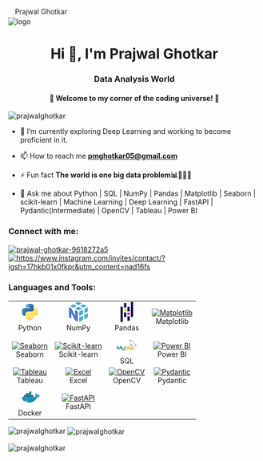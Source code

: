 <marquee direction="right" > Prajwal Ghotkar </marquee>
![logo](https://images.squarespace-cdn.com/content/v1/5eea681ba10cc5139559fcca/99933882-3dea-4096-a207-835d29abc1e6/Humans+vs+AI.png?format=1500w)
<h1 align="center">Hi 👋, I'm Prajwal Ghotkar</h1>
<h3 align="center">Data Analysis World</h3>
<h4 align="center">🌟 Welcome to my corner of the coding universe! 🌟 </h4>
<p align="left"> <img src="https://komarev.com/ghpvc/?username=prajwalghotkar&label=Profile%20views&color=0e75b6&style=flat" alt="prajwalghotkar" /> </p>

- 🌱 I’m currently exploring Deep Learning and working to become proficient in it.

- 📫 How to reach me **pmghotkar05@gmail.com**

- ⚡ Fun fact **The world is one big data problem📊👨🏻‍💻**

- 💬 Ask me about Python | SQL | NumPy | Pandas | Matplotlib | Seaborn | scikit-learn | Machine Learning | Deep Learning | FastAPI | Pydantic(Intermediate) | OpenCV | Tableau | Power BI

<h3 align="left">Connect with me:</h3>
<p align="left">
<a href="https://linkedin.com/in/prajwal-ghotkar-9618272a5" target="blank"><img align="center" src="https://raw.githubusercontent.com/rahuldkjain/github-profile-readme-generator/master/src/images/icons/Social/linked-in-alt.svg" alt="prajwal-ghotkar-9618272a5" height="30" width="40" /></a>
<a href="https://instagram.com/https://www.instagram.com/invites/contact/?igsh=17hkb01x0fkpr&utm_content=nad16fs" target="blank"><img align="center" src="https://raw.githubusercontent.com/rahuldkjain/github-profile-readme-generator/master/src/images/icons/Social/instagram.svg" alt="https://www.instagram.com/invites/contact/?igsh=17hkb01x0fkpr&utm_content=nad16fs" height="30" width="40" /></a>
</p>

<h3 align="left">Languages and Tools:</h3>

<table>
  <tr>
    <td align="center">
      <a href="https://www.python.org" target="_blank" rel="noreferrer">
        <img src="https://raw.githubusercontent.com/devicons/devicon/master/icons/python/python-original.svg" width="40" height="40" alt="Python"/>
      </a>
      <br/>Python
    </td>
    <td align="center">
      <a href="https://numpy.org/" target="_blank" rel="noreferrer">
        <img src="https://raw.githubusercontent.com/devicons/devicon/master/icons/numpy/numpy-original.svg" width="40" height="40" alt="NumPy"/>
      </a>
      <br/>NumPy
    </td>
    <td align="center">
      <a href="https://pandas.pydata.org/" target="_blank" rel="noreferrer">
        <img src="https://raw.githubusercontent.com/devicons/devicon/master/icons/pandas/pandas-original.svg" width="40" height="40" alt="Pandas"/>
      </a>
      <br/>Pandas
    </td>
    <td align="center">
      <a href="https://matplotlib.org/" target="_blank" rel="noreferrer">
        <img src="https://upload.wikimedia.org/wikipedia/commons/8/84/Matplotlib_icon.svg" width="40" height="40" alt="Matplotlib"/>
      </a>
      <br/>Matplotlib
    </td>
  </tr>

  <tr>
    <td align="center">
      <a href="https://seaborn.pydata.org/" target="_blank" rel="noreferrer">
        <img src="https://seaborn.pydata.org/_images/logo-mark-lightbg.svg" width="40" height="40" alt="Seaborn"/>
      </a>
      <br/>Seaborn
    </td>
    <td align="center">
      <a href="https://scikit-learn.org/" target="_blank" rel="noreferrer">
        <img src="https://upload.wikimedia.org/wikipedia/commons/0/05/Scikit_learn_logo_small.svg" width="40" height="40" alt="Scikit-learn"/>
      </a>
      <br/>Scikit-learn
    </td>
    <td align="center">
      <a href="https://www.mysql.com/" target="_blank" rel="noreferrer">
        <img src="https://raw.githubusercontent.com/devicons/devicon/master/icons/mysql/mysql-original-wordmark.svg" width="40" height="40" alt="SQL"/>
      </a>
      <br/>SQL
    </td>
    <td align="center">
      <a href="https://powerbi.microsoft.com/" target="_blank" rel="noreferrer">
        <img src="https://raw.githubusercontent.com/microsoft/PowerBI-Icons/main/SVG/Power-BI.svg" width="40" height="40" alt="Power BI"/>
      </a>
      <br/>Power BI
    </td>
  </tr>

  <tr>
    <td align="center">
      <a href="https://www.tableau.com/" target="_blank" rel="noreferrer">
        <img src="https://cdn.worldvectorlogo.com/logos/tableau-software.svg" width="40" height="40" alt="Tableau"/>
      </a>
      <br/>Tableau
    </td>
    <td align="center">
      <a href="https://www.microsoft.com/en/microsoft-365/excel" target="_blank" rel="noreferrer">
        <img src="https://cdn.worldvectorlogo.com/logos/microsoft-excel-2013.svg" width="40" height="40" alt="Excel"/>
      </a>
      <br/>Excel
    </td>
    <td align="center">
      <a href="https://opencv.org/" target="_blank" rel="noreferrer">
        <img src="https://raw.githubusercontent.com/opencv/opencv/master/doc/opencv-logo2.png" width="40" height="40" alt="OpenCV"/>
      </a>
      <br/>OpenCV
    </td>
    <td align="center">
      <a href="https://docs.pydantic.dev/" target="_blank" rel="noreferrer">
        <img src="https://avatars.githubusercontent.com/u/126759922?s=200&v=4" width="40" height="40" alt="Pydantic"/>
      </a>
      <br/>Pydantic
    </td>
  </tr>

  <tr>
    <td align="center">
      <a href="https://www.docker.com/" target="_blank" rel="noreferrer">
        <img src="https://raw.githubusercontent.com/devicons/devicon/master/icons/docker/docker-original.svg" width="40" height="40" alt="Docker"/>
      </a>
      <br/>Docker
    </td>
    <td align="center">
      <a href="https://fastapi.tiangolo.com/" target="_blank" rel="noreferrer">
        <img src="https://fastapi.tiangolo.com/img/logo-margin/logo-teal.png" width="40" height="40" alt="FastAPI"/>
      </a>
      <br/>FastAPI
    </td>
  </tr>
</table>


<p><img align="left" src="https://github-readme-stats.vercel.app/api/top-langs?username=prajwalghotkar&show_icons=true&locale=en&layout=compact" alt="prajwalghotkar" /></p>

<p>&nbsp;<img align="center" src="https://github-readme-stats.vercel.app/api?username=prajwalghotkar&show_icons=true&locale=en" alt="prajwalghotkar" /></p>

<p><img align="center" src="https://github-readme-streak-stats.herokuapp.com/?user=prajwalghotkar&" alt="prajwalghotkar" /></p>

